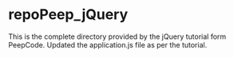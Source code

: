 repoPeep_jQuery
===============

This is the complete directory provided by the jQuery tutorial form PeepCode.  Updated the application.js file as per the tutorial.